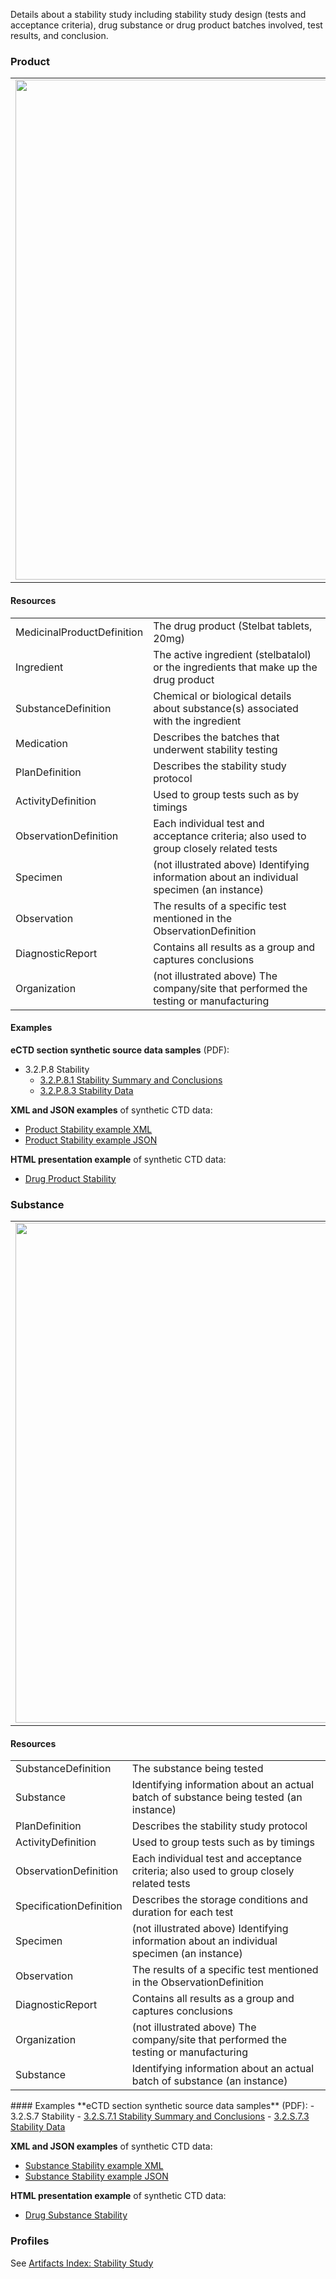 Details about a stability study including stability study design (tests and acceptance criteria), drug substance or drug product batches involved, test results, and conclusion.

### Product 

<table>
<tr><td><img src="stability_FHIR_resources.png" width="800"/></td></tr>
</table>


#### Resources
<table>

<tr><td>MedicinalProductDefinition</td><td>The drug product (Stelbat tablets, 20mg)</td></tr>
<tr><td>Ingredient</td><td>The active ingredient (stelbatalol) or the ingredients that make up the drug product</td></tr>
<tr><td>SubstanceDefinition</td><td>Chemical or biological details about substance(s) associated with the ingredient</td></tr>
<tr><td>Medication</td><td>Describes the batches that underwent stability testing</td></tr>
<tr><td>PlanDefinition</td><td>Describes the stability study protocol</td></tr>
<tr><td>ActivityDefinition</td><td>Used to group tests such as by timings</td></tr>
<tr><td>ObservationDefinition</td><td>Each individual test and acceptance criteria; also used to group closely related tests</td></tr>
<tr><td>Specimen</td><td>(not illustrated above) Identifying information about an individual specimen (an instance)</td></tr>
<tr><td>Observation</td><td>The results of a specific test mentioned in the ObservationDefinition</td></tr>
<tr><td>DiagnosticReport</td><td>Contains all results as a group and captures conclusions</td></tr>
<tr><td>Organization</td><td>(not illustrated above) The company/site that performed the testing or manufacturing</td></tr>

</table>

#### Examples
**eCTD section synthetic source data samples** (PDF):
- 3.2.P.8 Stability
  - <a href="https://github.com/HL7/uv-dx-pq/raw/master/input/examples-pdf/3.2.P.8.1_Stability_Summary_and_Conclusions.pdf ">3.2.P.8.1 Stability Summary and Conclusions</a>
  - <a href="https://github.com/HL7/uv-dx-pq/raw/master/input/examples-pdf/3.2.P.8.3_Stability_Data.pdf ">3.2.P.8.3 Stability Data</a>

**XML and JSON examples** of synthetic CTD data:
- <a href="Bundle-bundle-drug-stability-pq-ex1-prod.xml.html">Product Stability example XML</a>
- <a href="Bundle-bundle-drug-stability-pq-ex1-prod.json.html">Product Stability example JSON</a>

**HTML presentation example** of synthetic CTD data:
- <a href="stability_rend_p.html">Drug Product Stability</a>

### Substance
<table>
<tr><td><img src="stability_substance_FHIR_resources.png" width="800"/></td></tr>
</table>


#### Resources
<table>

<tr><td>SubstanceDefinition</td><td>The substance being tested</td></tr>
<tr><td>Substance</td><td>Identifying information about an actual batch of substance being tested (an instance)</td></tr>
<tr><td>PlanDefinition</td><td>Describes the stability study protocol</td></tr>
<tr><td>ActivityDefinition</td><td>Used to group tests such as by timings</td></tr>
<tr><td>ObservationDefinition</td><td>Each individual test and acceptance criteria; also used to group closely related tests</td></tr>
<tr><td>SpecificationDefinition</td><td>Describes the storage conditions and duration for each test</td></tr>
<tr><td>Specimen</td><td>(not illustrated above) Identifying information about an individual specimen (an instance)</td></tr>
<tr><td>Observation</td><td>The results of a specific test mentioned in the ObservationDefinition</td></tr>
<tr><td>DiagnosticReport</td><td>Contains all results as a group and captures conclusions</td></tr>
<tr><td>Organization</td><td>(not illustrated above) The company/site that performed the testing or manufacturing</td></tr>

<tr><td>Substance</td><td>Identifying information about an actual batch of substance (an instance)</td></tr>
</table>
#### Examples
**eCTD section synthetic source data samples** (PDF):
- 3.2.S.7 Stability
  - <a href="https://github.com/HL7/uv-dx-pq/raw/master/input/examples-pdf/3.2.S.7.1_Stability_Summary_and_Conclusions.pdf ">3.2.S.7.1 Stability Summary and Conclusions</a>
  - <a href="https://github.com/HL7/uv-dx-pq/raw/master/input/examples-pdf/3.2.S.7.3_Stability_Data.pdf ">3.2.S.7.3 Stability Data</a>

**XML and JSON examples** of synthetic CTD data:
- <a href="Bundle-bundle-drug-stability-pq-ex2-sub.xml.html">Substance Stability example XML</a>
- <a href="Bundle-bundle-drug-stability-pq-ex2-sub.json.html">Substance Stability example JSON</a>

**HTML presentation example** of synthetic CTD data:
- <a href="stability_rend_s.html">Drug Substance Stability</a>

### Profiles 
See [Artifacts Index: Stability Study](artifacts.html#stability-study)